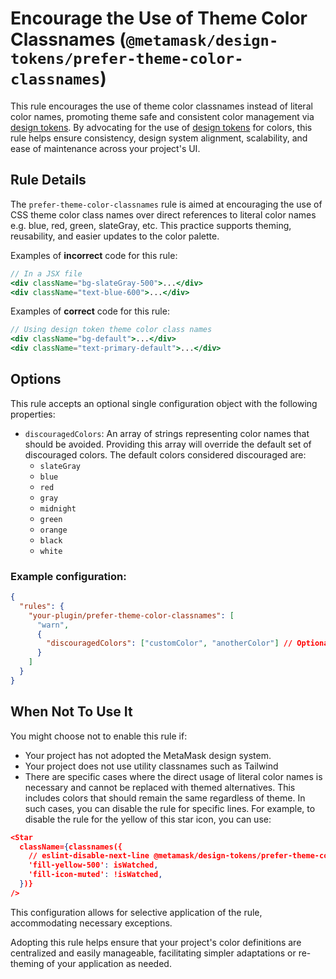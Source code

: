 # Encourage the Use of Theme Color Classnames (`@metamask/design-tokens/prefer-theme-color-classnames`)

This rule encourages the use of theme color classnames instead of literal color names, promoting theme safe and consistent color management via [design tokens](https://github.com/MetaMask/design-tokens). By advocating for the use of [design tokens](https://github.com/MetaMask/design-tokens) for colors, this rule helps ensure consistency, design system alignment, scalability, and ease of maintenance across your project's UI.

## Rule Details

The `prefer-theme-color-classnames` rule is aimed at encouraging the use of CSS theme color class names over direct references to literal color names e.g. blue, red, green, slateGray, etc. This practice supports theming, reusability, and easier updates to the color palette.

Examples of **incorrect** code for this rule:

```jsx
// In a JSX file
<div className="bg-slateGray-500">...</div>
<div className="text-blue-600">...</div>
```

Examples of **correct** code for this rule:

```jsx
// Using design token theme color class names
<div className="bg-default">...</div>
<div className="text-primary-default">...</div>
```

## Options

This rule accepts an optional single configuration object with the following properties:

- `discouragedColors`: An array of strings representing color names that should be avoided. Providing this array will override the default set of discouraged colors. The default colors considered discouraged are:
  - `slateGray`
  - `blue`
  - `red`
  - `gray`
  - `midnight`
  - `green`
  - `orange`
  - `black`
  - `white`

### Example configuration:

```json
{
  "rules": {
    "your-plugin/prefer-theme-color-classnames": [
      "warn",
      {
        "discouragedColors": ["customColor", "anotherColor"] // Optional
      }
    ]
  }
}
```

## When Not To Use It

You might choose not to enable this rule if:

- Your project has not adopted the MetaMask design system.
- Your project does not use utility classnames such as Tailwind
- There are specific cases where the direct usage of literal color names is necessary and cannot be replaced with themed alternatives. This includes colors that should remain the same regardless of theme. In such cases, you can disable the rule for specific lines. For example, to disable the rule for the yellow of this star icon, you can use:

```json
<Star
  className={classnames({
    // eslint-disable-next-line @metamask/design-tokens/prefer-theme-color-classnames
    'fill-yellow-500': isWatched,
    'fill-icon-muted': !isWatched,
  })}
/>
```

This configuration allows for selective application of the rule, accommodating necessary exceptions.

Adopting this rule helps ensure that your project's color definitions are centralized and easily manageable, facilitating simpler adaptations or re-theming of your application as needed.

